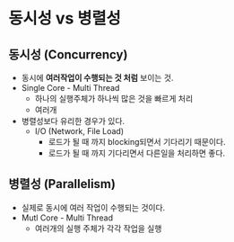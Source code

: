 # 동시성 vs 병렬성

## 동시성 (Concurrency)
- 동시에 **여러작업이 수행되는 것 처럼** 보이는 것.
- Single Core - Multi Thread
  - 하나의 실행주체가 하나씩 많은 것을 빠르게 처리
  - 여러개
- 병렬성보다 유리한 경우가 있다.
  - I/O (Network, File Load)
    - 로드가 될 때 까지 blocking되면서 기다리기 때문이다.
    - 로드가 될 때 까지 기다리면서 다른일을 처리하면 좋다.

## 병렬성 (Parallelism)
- 실제로 동시에 여러 작업이 수행되는 것이다.
- Mutl Core - Multi Thread
  - 여러개의 실행 주체가 각각 작업을 실행